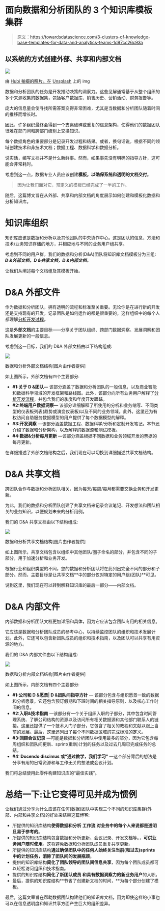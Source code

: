 # 面向数据和分析团队的 3 个知识库模板集群

> 原文：<https://towardsdatascience.com/3-clusters-of-knowledge-base-templates-for-data-and-analytics-teams-1d87cc26c93a>

## 以系统的方式创建外部、共享和内部文档

![](img/8d46cc788180f8060cfab2370858bfba.png)

由 [Hubi 拍摄的照片。在](https://unsplash.com/@hubiimg?utm_source=medium&utm_medium=referral) [Unsplash](https://unsplash.com?utm_source=medium&utm_medium=referral) 上的 img

数据和分析团队的任务是开发推动决策的洞察力。这些见解通常基于从整个组织的多个来源收集的数据集，包括客户数据库、销售历史、营销活动、财务报告等。

庞大的信息量会使寻找所需答案变得非常困难，尤其是当数据和分析团队随着时间的推移而增长时。

因此，许多组织最终会得到一个支离破碎或重复的信息架构，使得他们的数据团队很难在部门间和跨部门级别上交换知识。

每个数据角色的重要部分是记录开发过程和结果。或者，换句话说，根据不同的领域创建技术和非技术文档；数据工程、数据科学和数据分析。

说实话，编写文档并不是什么新鲜事。然而，如果事先没有明确的指导方针，这可能会非常耗时。

考虑到这一点，数据专业人员应该创建**模板，以确保系统和透明的文档交付**。

> 因为让我们面对它，预定义的模板已经完成了一半的工作。

随后，这篇博文旨在从外部、共享和内部文档的角度展示如何创建和模板化数据和分析知识库。

# 知识库组织

知识库应该是数据和分析以及其他团队的中央协作中心。这是团队的信息、方法和技术/业务知识存储的地方，并相应地与不同的业务用户组共享。

考虑到不同的用户群，我们的数据和分析(D&A)团队将知识库文档模板分为三组: ***D &外部文档，D &共享文档，D &内部文档。***

让我们从阐述每个文档组及其模板开始。

# D&A 外部文件

作为数据和分析团队，拥有透明的流程和标准至关重要。无论你是在进行新的开发还是支持现有的开发，记录团队是如何运作的都是很重要的，这样组织中的每个人都理解[分析开发过程](https://medium.com/@martosi/clarifying-the-analytical-development-process-to-business-users-b40b684f7e5b)。

这是**外部文档**的主要目标——分享关于团队组织、跨部门数据洞察、发展洞察和团队发展更新的一般信息。

考虑到这一目标，我们的 D&A 外部文档由以下结构组成:

![](img/e263c334f8284c2f077763ea1043e81b.png)

数据和分析外部文档结构[图片由作者提供]

如上图所示，外部文档有四个主要部分:

*   **#1:关于 D &团队—** 该部分涵盖了数据和分析团队的一般信息，以及商业智能和数据科学领域的开发框架和路线图。此外，该部分向所有业务用户解释了[分析开发流程](https://medium.com/@martosi/clarifying-the-analytical-development-process-to-business-users-b40b684f7e5b)，并包含我们的季度和年度开发跟踪。
*   **#2:终端用户数据洞察—** 该部分详细解释了所使用的分析和业务缩写、不同类型的仪表板列表(趋势或演变仪表板)以及不同的业务领域。此外，这里还为有权访问自助服务数据模型的用户提供了每个数据模型的解释。
*   **#3:开发洞察** —该部分涵盖数据工程、数据科学/分析和定制开发笔记。本节还介绍了数据和分析架构，以及解释的数据源和测试模板。
*   **#4:数据&分析每月更新** —该部分涵盖根据不同数据和业务领域开发的票据的每月更新。

在详细描述了外部文档结构之后，我们现在可以切换到详细描述共享文档结构。

# D&A 共享文档

跨团队合作与数据和分析团队相关，因为每天/每周/每月都需要交换业务和开发更新。

为此，我们的数据和分析团队创建了共享文档来记录会议笔记、开发想法和团队相关的业务知识，以便规划未来的分析用例。

我们的 D&A 共享文档由以下结构组成:

![](img/f3047be681f927601101b67adbf8b251.png)

数据和分析共享文档结构[图片由作者提供]

如上图所示，共享文档包含以组织中其他团队/圈子命名的部分，并包含不同的子部分，用于加速分析和业务开发。

根据行业和组织类型的不同，您的数据和分析团队将在此列出完全不同的部分和子部分。然而，主要目标是让共享文档**中的部分仅对特定的用户组(团队)**可见。

说到这里，我们现在可以转到解释知识库的最后一部分——内部文档。

# D&A 内部文件

内部数据和分析团队文档更加详细和具体，因为它应该包含团队专用的相关信息。

它应该是数据和分析团队成员的参考中心，以持续监控团队的组织和技术发展计划。此外，它还可以包含新团队成员的组织和技术指南，以及团队可以共享有用资源的地方。

我们的 D&A 内部文件由以下结构组成:

![](img/e0645a9afd45c4b47545c00a26eb5c8e.png)

数据和分析内部文档结构[图片由作者提供]

如上图所示，内部文档有四个主要部分:

*   **#1:公司和 D &愿景| D &团队间指导方针** — 该部分包含与组织愿景一致的数据和分析愿景。它还包含预订假期和下班时间的相关指导原则，以及核心工作时间的信息。
*   **#2:入职&技术指南** —该部分有一个关于组织入职的子部分，其中包含时间管理系统、了解公司结构的资源以及访问所有相关数据源和其他部门联系人的链接。这里还提供了一个技术入门子部分，它包含了相关的教程和文献以跟上当前的发展。最后，这里还列出了每个不同数据区域的完成标准的定义。
*   **#3:回顾会议记录** —可能是数据和分析团队中使用最多的部分，因为它包含每周组织和团队间更新、sprint(重新)计划的任务以及过去几周已完成任务的总结。
*   **#4: Docendo discimus 或“通过教学，我们学习”** —这个部分背后的想法是分享有用的日常资源和与工作无关的想法或会议计划。

我们将总结使用此零件构建知识库的“最佳实践”。

# 总结一下:让它变得可见并成为惯例

让我们通过分享为什么应该在任何(数据)团队中实现三个不同的知识库集群(外部、内部和共享文档)的好处来结束这篇博客:

*   所提供的知识库结构**使得数据和分析** **工作流** **对业务中的每个人来说都是透明且易于参考的**。
*   所提供的知识库结构包含数据和分析更新、会议记录、开发文档等。，**可供业务用户随时使用**。这将避免数据和分析团队成员重复共享更新。
*   所提供的知识库结构**通过确保团队中的任何人始终关注当前(和过去)sprints 中的计划任务，消除了团队间的发展瓶颈**。
*   提供的知识库结构**简化了团队领导的团队间信息共享**，因为每个团队成员都可以轻松访问组织和技术指南。
*   提供的知识库结构**简化了新团队成员** **和具有数据洞察力的新业务用户**的入职。
*   最后，提供的知识库结构**节省了创建新文档的时间，**为每个部分创建了模板。

最后，这篇文章旨在帮助数据团队构建他们的知识库文档，因为即使这样的小事也可以在信息透明度和知识共享方面产生巨大的组织差异。